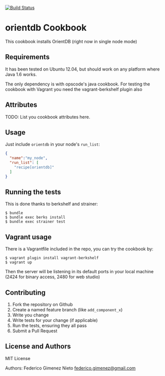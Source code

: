 [![Build Status](https://travis-ci.org/fgimenez/orientdb-cookbook.png)](https://travis-ci.org/fgimenez/orientdb-cookbook)

orientdb Cookbook
=================
This cookbook installs OrientDB (right now in single node mode)

Requirements
------------

It has been tested on Ubuntu 12.04, but should work on any platform where Java 1.6 works. 

The only dependency is with opscode's java cookbook. For testing the cookbook with Vagrant you need the vagrant-berkshelf plugin also

Attributes
----------
TODO: List you cookbook attributes here.

Usage
-----
Just include `orientdb` in your node's `run_list`:

```json
{
  "name":"my_node",
  "run_list": [
    "recipe[orientdb]"
  ]
}
```

Running the tests
-----------------

This is done thanks to berkshelf and strainer:

    $ bundle
    $ bundle exec berks install
    $ bundle exec strainer test

Vagrant usage
-------------

There is a Vagrantfile included in the repo, you can try the cookbook by:

    $ vagrant plugin install vagrant-berkshelf
    $ vagrant up

Then the server will be listening in its default ports in your local machine (2424 for binary access, 2480 for web studio)

Contributing
------------

1. Fork the repository on Github
2. Create a named feature branch (like `add_component_x`)
3. Write you change
4. Write tests for your change (if applicable)
5. Run the tests, ensuring they all pass
6. Submit a Pull Request

License and Authors
-------------------
MIT License

Authors: Federico Gimenez Nieto <federico.gimenez@gmail.com>
